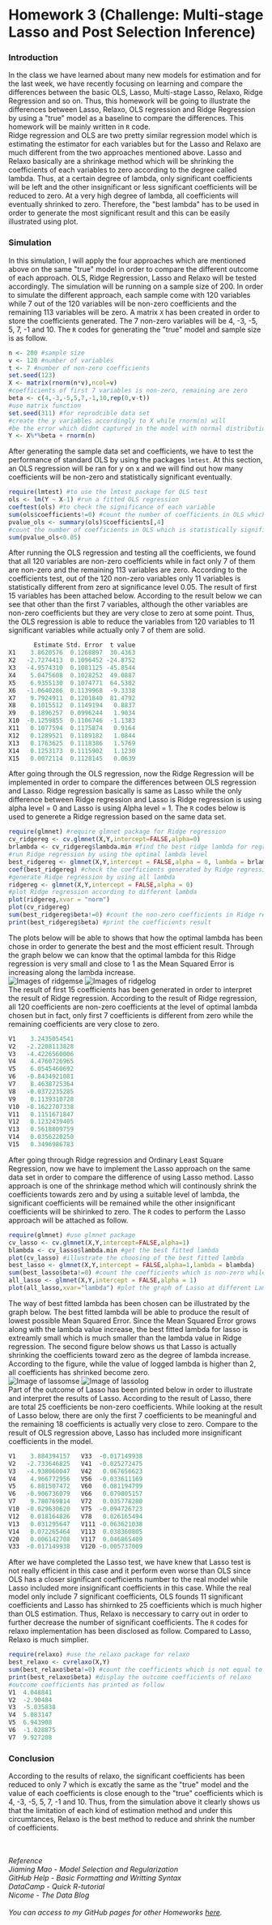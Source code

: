 # Homework 3 (Challenge: Multi-stage Lasso and Post Selection Inference)
### Introduction
In the class we have learned about many new models for estimation and for the last week, we have recently focusing on learning and compare the differences between the basic OLS, Lasso, Multi-stage Lasso, Relaxo, Ridge Regression and so on. Thus, this homework will be going to illustrate the differences between Lasso, Relaxo, OLS regression and Ridge Regression by using a "true" model as a baseline to compare the differences. This homework will be mainly written in `R` code.<br/>Ridge regression and OLS are two pretty similar regression model which is estimating the estimator for each variables but for the Lasso and Relaxo are much different from the two approaches mentioned above. Lasso and Relaxo basically are a shrinkage method which will be shrinking the coefficients of each variables to zero according to the degree called lambda. Thus, at a certain degree of lambda, only significant coefficients will be left and the other insignificant or less significant coefficients will be reduced to zero. At a very high degree of lambda, all coefficients will eventually shrinked to zero. Therefore, the "best lambda" has to be used in order to generate the most significant result and this can be easily illustrated using plot.
### Simulation
In this simulation, I will apply the four approaches which are mentioned above on the same "true" model in order to compare the different outcome of each approach. OLS, Ridge Regression, Lasso and Relaxo will be tested accordingly. The simulation will be running on a sample size of 200. In order to simulate the different approach, each sample come with 120 variables while 7 out of the 120 variables will be non-zero coefficients and the remaining 113 variables will be zero. A matrix `X` has been created in order to store the coefficients generated. The 7 non-zero variables will be 4, -3, -5, 5, 7, -1 and 10. The `R` codes for generating the "true" model and sample size is as follow.</br>
``` r
n <- 200 #sample size
v <- 120 #number of variables
t <- 7 #number of non-zero coefficients
set.seed(123)
X <- matrix(rnorm(n*v),ncol=v)
#coefficients of first 7 variables is non-zero, remaining are zero
beta <- c(4,-3,-5,5,7,-1,10,rep(0,v-t))
#use matrix function
set.seed(311) #for reprodcible data set
#create the y variables accordingly to X while rnorm(n) will
#be the error which didnt captured in the model with normal distribution mean=0 and standard deviation=1.
Y <- X%*%beta + rnorm(n) 
```
After generating the sample data set and coefficients, we have to test the performance of standard OLS by using the packages `lmtest`. At this section, an OLS regression will be ran for y on x and we will find out how many coefficients will be non-zero and statistically significant eventually.
``` r
require(lmtest) #to use the lmtest package for OLS test
ols <- lm(Y ~ X-1) #run a fitted OLS regression
coeftest(ols) #to check the significance of each variable
sum(ols$coefficients!=0) #count the number of coefficients in OLS which is non-zero
pvalue_ols <- summary(ols)$coefficients[,4]
#count the number of coefficients in OLS which is statistically significant
sum(pvalue_ols<0.05) 
```
After running the OLS regression and testing all the coefficients, we found that all 120 variables are non-zero coefficients while in fact only 7 of them are non-zero and the remaining 113 variables are zero. According to the coefficients test, out of the 120 non-zero variables only 11 variables is statistically different from zero at significance level 0.05. The result of first 15 variables has been attached below. According to the result below we can see that other than the first 7 variables, although the other variables are non-zero coefficients but they are very close to zero at some point. Thus, the OLS regression is able to reduce the variables from 120 variables to 11 significant variables while actually only 7 of them are solid.
``` r
       Estimate Std. Error  t value
X1    3.8620576  0.1268897  30.4363
X2   -2.7274413  0.1096452 -24.8752
X3   -4.9574310  0.1081125 -45.8544
X4    5.0475608  0.1028252  49.0887
X5    6.9355130  0.1074771  64.5302
X6   -1.0640286  0.1139968  -9.3338
X7    9.7924911  0.1201840  81.4792
X8    0.1015512  0.1149194   0.8837
X9    0.1896257  0.0996244   1.9034
X10  -0.1259855  0.1106746  -1.1383
X11   0.1077594  0.1175874   0.9164
X12   0.1289521  0.1189182   1.0844
X13   0.1763625  0.1118386   1.5769
X14   0.1253173  0.1115902   1.1230
X15   0.0072114  0.1128145   0.0639
```
After going through the OLS regression, now the Ridge Regression will be implemented in order to compare the differences between OLS regression and Lasso. Ridge regression basically is same as Lasso while the only difference between Ridge regression and Lasso is Ridge regression is using alpha level = 0 and Lasso is using Alpha level = 1. The `R` codes below is used to generete a Ridge regression based on the same data set.
``` r
require(glmnet) #require glmnet package for Ridge regression
cv_ridgereg <- cv.glmnet(X,Y,intercept=FALSE,alpha=0)
brlambda <- cv_ridgereg$lambda.min #find the best ridge lambda for regression
#run Ridge regression by using the optimal lambda level
best_ridgereg <- glmnet(X,Y,intercept = FALSE,alpha = 0, lambda = brlambda)
coef(best_ridgereg) #check the coefficients generated by Ridge regression
#generate Ridge regression by using all lambda
ridgereg <- glmnet(X,Y,intercept = FALSE,alpha = 0)
#plot Ridge regression according to different lambda
plot(ridgereg,xvar = "norm")
plot(cv_ridgereg)
sum(best_ridgereg$beta!=0) #count the non-zero coefficients in Ridge regression
print(best_ridgereg$beta) #print the coefficients result
```
The plots below will be able to shows that how the optimal lambda has been chose in order to generate the best and the most efficient result. Through the graph below we can know that the optimal lambda for this Ridge regression is very small and close to 1 as the Mean Squared Error is increasing along the lambda increase. </br>
![Images of ridgemse](https://github.com/ominousthoo/statistic/blob/Data-files/ridgemse.png)
![Images of ridgelog](https://github.com/ominousthoo/statistic/blob/Data-files/ridgelog.png)</br>
The result of first 15 coefficients has been generated in order to interpret the result of Ridge regression. According to the result of Ridge regression, all 120 coefficients are non-zero coefficients at the level of optimal lambda chosen but in fact, only first 7 coefficients is different from zero while the remaining coefficients are very close to zero. 
``` r
V1    3.2435054541
V2   -2.2208113828
V3   -4.4226560006
V4    4.4760726965
V5    6.0545460692
V6   -0.8434921081
V7    8.4638725364
V8   -0.0372235285
V9    0.1139310728
V10  -0.1622707338
V11   0.1151671847
V12   0.1232439405
V13   0.5618809759
V14   0.0356220250
V15   0.3496986783
```
After going through Ridge regression and Ordinary Least Square Regression, now we have to implement the Lasso approach on the same data set in order to compare the difference of using Lasso method. Lasso approach is one of the shrinkage method which will continously shrink the coefficients towards zero and by using a suitable level of lambda, the significant coefficients will be remained while the other insignificant coefficients will be shirinked to zero. The `R` codes to perform the Lasso approach will be attached as follow.<br/>
``` r
require(glmnet) #use glmnet package
cv_lasso <- cv.glmnet(X,Y,intercept=FALSE,alpha=1)
blambda <- cv_lasso$lambda.min #get the best fitted lambda
plot(cv_lasso) #illustrate the choosing of the best fitted lambda
best_lasso <- glmnet(X,Y,intercept = FALSE,alpha=1,lambda = blambda)
sum(best_lasso$beta!=0) #count the coefficients which is non-zero while using best-fitted lambda
all_lasso <- glmnet(X,Y,intercept = FALSE,alpha = 1)
plot(all_lasso,xvar="lambda") #plot the graph of Lasso at different Lambda level
```
The way of best fitted lambda has been chosen can be illustrated by the graph below. The best fitted lambda will be able to produce the result of lowest possible Mean Squared Error. Since the Mean Squared Error grows along with the lambda value increase, the best fitted lambda for lasso is extreamly small which is much smaller than the lambda value in Ridge regression. The second figure below shows us that Lasso is actually shrinking the coefficients toward zero as the degree of lambda increase. According to the figure, while the value of logged lambda is higher than 2, all coefficients has shrinked become zero.<br/>
![Image of lassomse](https://github.com/ominousthoo/statistic/blob/Data-files/lassomse.png)
![Image of lassolog](https://github.com/ominousthoo/statistic/blob/Data-files/lassolog.png)<br/>
Part of the outcome of Lasso has been printed below in order to illustrate and interpret the results of Lasso. According to the result of Lasso, there are total 25 coefficients be non-zero coefficients. While looking at the result of Lasso below, there are only the first 7 coefficients to be meaningful and the remaining 18 coefficients is actually very close to zero. Compare to the result of OLS regression above, Lasso has included more insignificant coefficients in the model.
``` r
V1    3.884394157   V33  -0.017149938
V2   -2.733646825   V41  -0.025272475
V3   -4.938060047   V42   0.067656623
V4    4.966772956   V56  -0.033611169
V5    6.881507472   V60   0.081194799
V6   -0.906736079   V66   0.079805157
V7    9.780769814   V72   0.035778280
V10  -0.029630620   V75  -0.094726723
V12   0.018164826   V78   0.026165494
V13   0.031295647   V111 -0.063621038
V14   0.072265464   V113  0.038360805
V20   0.006142708   V117  0.046865409
V33  -0.017149938   V120 -0.005737009
```
After we have completed the Lasso test, we have knew that Lasso test is not really efficient in this case and it perform even worse than OLS since OLS has a closer significant coefficients number to the real model while Lasso included more insignificant coefficients in this case. While the real model only include 7 significant coefficients, OLS founds 11 significant coefficients and Lasso has shirnked to 25 coefficients which is much higher than OLS estimation. Thus, Relaxo is neccessary to carry out in order to further decrease the number of significant coefficients. The `R` codes for relaxo implementation has been disclosed as follow. Compared to Lasso, Relaxo is much simplier.
``` r
require(relaxo) #use the relaxo package for relaxo
best_relaxo <- cvrelaxo(X,Y)
sum(best_relaxo$beta!=0) #count the coefficients which is not equal to zero
print(best_relaxo$beta) #display the outcome coefficients of relaxo
#outcome coefficients has printed as follow
V1  4.048841
V2  -2.90484
V3  -5.035838
V4  5.083147
V5  6.943908
V6  -1.028875
V7  9.927208
```
### Conclusion
According to the results of relaxo, the significant coefficients has been reduced to only 7 which is excatly the same as the "true" model and the value of each coefficients is close enough to the "true" coefficients which is 4, -3, -5, 5, 7, -1 and 10. Thus, from the simulation above it clearly shows us that the limitation of each kind of estimation method and under this circumtances, Relaxo is the best method to reduce and shrink the number of coefficients.<br/>
<br/>
<br/>

*Reference*<br/>
*Jiaming Mao - Model Selection and Regularization*<br/>
*GitHub Help - Basic Formatting and Writting Syntax*<br/>
*DataCamp - Quick R-tutorial*<br/>
*Nicome - The Data Blog*<br/>
<br/>
*You can access to my GitHub pages for other Homeworks [here](https://github.com/ominousthoo/statistic/tree/Homework).*
